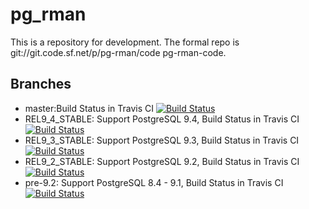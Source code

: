 pg_rman
=======
This is a repository for development. The formal repo is git://git.code.sf.net/p/pg-rman/code pg-rman-code.

Branches
---

* master:Build Status in Travis CI [![Build Status](https://travis-ci.org/bwtakacy/pg_rman.svg?branch=master)](https://travis-ci.org/bwtakacy/pg_rman)
* REL9_4_STABLE: Support PostgreSQL 9.4, Build Status in Travis CI [![Build Status](https://travis-ci.org/bwtakacy/pg_rman.svg?branch=REL9_4_STABLE)](https://travis-ci.org/bwtakacy/pg_rman)
* REL9_3_STABLE: Support PostgreSQL 9.3, Build Status in Travis CI [![Build Status](https://travis-ci.org/bwtakacy/pg_rman.svg?branch=REL9_3_STABLE)](https://travis-ci.org/bwtakacy/pg_rman)
* REL9_2_STABLE: Support PostgreSQL 9.2, Build Status in Travis CI [![Build Status](https://travis-ci.org/bwtakacy/pg_rman.svg?branch=REL9_2_STABLE)](https://travis-ci.org/bwtakacy/pg_rman)
* pre-9.2: Support PostgreSQL 8.4 - 9.1, Build Status in Travis CI [![Build Status](https://travis-ci.org/bwtakacy/pg_rman.svg?branch=pre-9.2)](https://travis-ci.org/bwtakacy/pg_rman)
